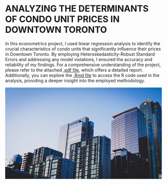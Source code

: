 # ANALYZING THE DETERMINANTS OF CONDO UNIT PRICES IN DOWNTOWN TORONTO

In this econometrics project, I used linear regression analysis to identify the crucial characteristics of condo units that significantly influence their prices in Downtown Toronto. By employing Heteroskedasticity-Robust Standard Errors and addressing any model violations, I ensured the accuracy and reliability of my findings. For a comprehensive understanding of the project, please refer to the attached [.pdf file](R_Abbasi_U_Condo_Unit_Project.pdf), which offers a detailed report. Additionally, you can explore the [.Rmd file](Abbasi_U_Condo_Unit_RCode.Rmd) to access the R code used in the analysis, providing a deeper insight into the employed methodology.

<p align="center"><img src="P_Condo.jpg" /> </p>
